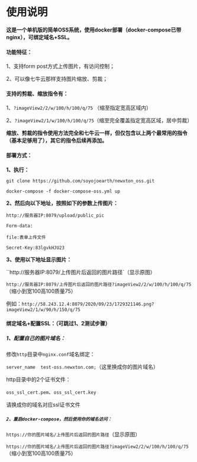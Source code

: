 # 使用说明



**这是一个单机版的简单OSS系统，使用docker部署（docker-compose已带nginx），可绑定域名+SSL。**



#### 功能特征：

1、支持form post方式上传图片，有访问控制；

2、可以像七牛云那样支持图片缩放、剪裁；



#### 支持的剪裁、缩放指令有：

1、`?imageView2/2/w/100/h/100/q/75` （缩至指定宽高区域内）

2、`?imageView2/1/w/100/h/100/q/75`（缩至完全覆盖指定宽高区域，居中剪裁）



**缩放、剪裁的指令使用方法完全和七牛云一样，但仅包含以上两个最常用的指令（基本足够用了），其它的指令后续再添加。**



#### 部署方式：

**1、执行：**

`git clone https://github.com/soyojoearth/newxton_oss.git`

`docker-compose -f docker-compose-oss.yml up `

**2、然后向以下地址，按照如下的参数上传图片：**

`http://服务器IP:8079/upload/public_pic`

`Form-data:`

`file:表单上传文件`

`Secret-Key:83lgvkHJU23`

**3、使用以下地址显示图片：**

``http://服务器IP:8079/上传图片后返回的图片路径`（显示原图）

``http://服务器IP:8079/上传图片后返回的图片路径?imageView2/2/w/100/h/100/q/75``（缩小到宽100高100质量75）

例如：`http://58.243.12.4:8079/2020/09/23/1729321146.png?imageView2/1/w/90/h/150/q/75`



#### 绑定域名+配置SSL：（可跳过1、2测试步骤）

##### **1、配置自己的图片域名：**

修改`http`目录中`nginx.conf`域名绑定：

`server_name  test-oss.newxton.com;`（这里换成你的图片域名）

http目录中的2个证书文件：

`oss_ssl_cert.pem`、`oss_ssl_cert.key`

请换成你的域名对应ssl证书文件

##### `2、重启docker-compose，然后使用你的域名访问：`

`https://你的图片域名/上传图片后返回的图片路径`（显示原图）

``https://你的图片域名/上传图片后返回的图片路径?imageView2/2/w/100/h/100/q/75``（缩小到宽100高100质量75）

